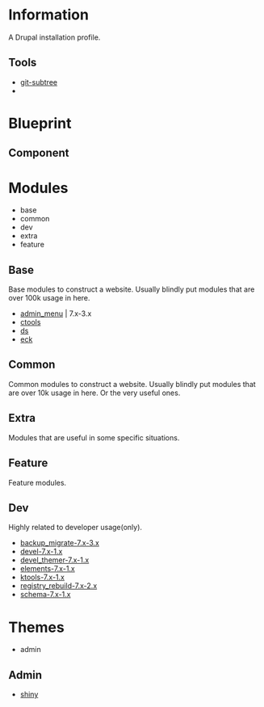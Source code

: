Information
===========
A Drupal installation profile.

Tools
-----
* [git-subtree](https://github.com/git/git/tree/master/contrib/subtree)
* 

Blueprint
=========


Component
---------

# Modules
* base
* common
* dev
* extra
* feature

## Base
Base modules to construct a website.
Usually blindly put modules that are over 100k usage in here.
* [admin_menu](https://drupal.org/project/admin_menu) | 7.x-3.x
* [ctools](https://drupal.org/project/ctools)
* [ds](https://drupal.org/project/ds)
* [eck](https://drupal.org/project/eck)

## Common
Common modules to construct a website.
Usually blindly put modules that are over 10k usage in here.
Or the very useful ones.

## Extra
Modules that are useful in some specific situations.

## Feature
Feature modules.

## Dev
Highly related to developer usage(only).
* [backup_migrate-7.x-3.x](https://drupal.org/project/backup_migrate)
* [devel-7.x-1.x](https://drupal.org/project/devel)
* [devel_themer-7.x-1.x](https://drupal.org/project/devel_themer)
* [elements-7.x-1.x](https://drupal.org/project/elements)
* [ktools-7.x-1.x](https://github.com/drupal-rain/ktools)
* [registry_rebuild-7.x-2.x](https://drupal.org/project/registry_rebuild)
* [schema-7.x-1.x](https://drupal.org/project/schema)

# Themes
* admin

## Admin
* [shiny](https://drupal.org/project/shiny)
